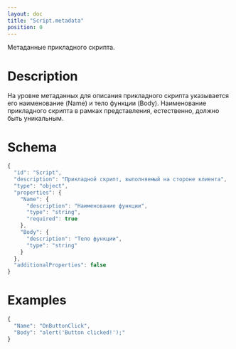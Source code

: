 ```yaml
---
layout: doc
title: "Script.metadata"
position: 0
---
```


Метаданные прикладного скрипта.

# Description

На уровне метаданных для описания прикладного скрипта указывается его наименование (Name) и тело
функции (Body). Наименование прикладного скрипта в рамках представления, естественно, должно быть
уникальным.

# Schema

```js
{
  "id": "Script",
  "description": "Прикладной скрипт, выполняемый на стороне клиента",
  "type": "object",
  "properties": {
    "Name": {
      "description": "Наименование функции",
      "type": "string",
      "required": true
    },
    "Body": {
      "description": "Тело функции",
      "type": "string"
    }
  },
  "additionalProperties": false
}
```

# Examples

```js
{
  "Name": "OnButtonClick",
  "Body": "alert('Button clicked!');"
}
```
